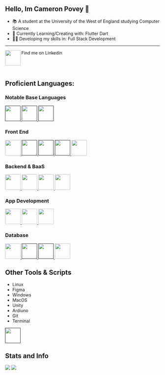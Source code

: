 ## Hello, Im Cameron Povey 👋

- 📚 A student at the University of the West of England studying Computer Science
- 📃 Currently Learning/Creating with: Flutter Dart
- 👨‍💻 Developing my skills in: Full Stack Development

<hr />

<a href="https://linkedin.com/in/cameron-povey-47bb17146" target="blank">
<img src="https://cdn.jsdelivr.net/gh/devicons/devicon/icons/linkedin/linkedin-original.svg" align="left" width="50"/>
</a>
Find me on Linkedin
<br clear="left"/>

<br />

## Proficient Languages:
### Notable Base Languages
<a href="" target="blank">
<img src="https://cdn.jsdelivr.net/gh/devicons/devicon/icons/csharp/csharp-plain.svg" width="50"/>
</a>
<a href="" target="blank">
<img src="https://cdn.jsdelivr.net/gh/devicons/devicon/icons/cplusplus/cplusplus-plain.svg" width="50"/>
</a>
<a href="" target="blank">
<img src="https://cdn.jsdelivr.net/gh/devicons/devicon/icons/python/python-original-wordmark.svg" width="50"/>
</a>

### Front End
<a href="https://getbootstrap.com/" target="blank">
<img src="https://cdn.jsdelivr.net/gh/devicons/devicon/icons/bootstrap/bootstrap-plain-wordmark.svg" width="50"/>
</a>
<a href="" target="blank">
<img src="https://cdn.jsdelivr.net/gh/devicons/devicon/icons/css3/css3-plain-wordmark.svg" width="50"/>
</a>
<a href="" target="blank">
<img src="https://cdn.jsdelivr.net/gh/devicons/devicon/icons/html5/html5-plain-wordmark.svg" width="50"/>
</a>
<a href="" target="blank">
<img src="https://cdn.jsdelivr.net/gh/devicons/devicon/icons/javascript/javascript-plain.svg" width="50"/>
</a>
<a href="https://react.dev/" target="blank">
<img src="https://cdn.jsdelivr.net/gh/devicons/devicon/icons/react/react-original-wordmark.svg" width="50"/>
</a>

### Backend & BaaS
<a href="https://expressjs.com/" target="blank">
<img src="https://vectorified.com/images/express-js-icon-20.png" width="50"/>
</a>
<a href="https://firebase.google.com/" target="blank">
<img src="https://cdn.jsdelivr.net/gh/devicons/devicon/icons/firebase/firebase-plain-wordmark.svg" width="50"/>
</a>
<a href="https://flask.palletsprojects.com/en/2.3.x/" target="blank">
<img src="https://2.bp.blogspot.com/-DVuoJmAoO_I/WqFFIPRuyVI/AAAAAAABgbM/gxqVYKxMclQlJKWkkd6K0GbMtpxA1PsygCLcBGAs/s200/FlaskLogo.png" width="50"/>
</a>
<a href="https://nodejs.org/en" target="blank">
<img src="https://cdn.jsdelivr.net/gh/devicons/devicon/icons/nodejs/nodejs-plain.svg" width="50"/>
</a>

### App Development
<a href="https://developer.android.com/studio" target="blank">
<img src="https://cdn.jsdelivr.net/gh/devicons/devicon/icons/androidstudio/androidstudio-original.svg" width="50"/>
</a>
<a href="https://flutter.dev/" target="blank">
<img src="https://cdn.jsdelivr.net/gh/devicons/devicon/icons/flutter/flutter-original.svg" width="50"/>
</a>
<a href="https://reactnative.dev/" target="blank">
<img src="https://reactnative.dev/img/header_logo.svg" width="50"/>
</a>

### Database
<a href="https://firebase.google.com/docs/firestore/" target="blank">
<img src="https://seeklogo.com/images/F/firestore-logo-3828671CC5-seeklogo.com.png" width="50"/>
</a>
<a href="" target="blank">
<img src="https://cdn.jsdelivr.net/gh/devicons/devicon/icons/mongodb/mongodb-plain-wordmark.svg" width="50"/>
</a>
<a href="" target="blank">
<img src="https://cdn.jsdelivr.net/gh/devicons/devicon/icons/mysql/mysql-plain-wordmark.svg" width="50"/>
</a>
<a href="https://www.sqlite.org/index.html" target="blank">
<img src="https://cdn.jsdelivr.net/gh/devicons/devicon/icons/sqlite/sqlite-original.svg" width="50"/>
</a>


## Other Tools & Scripts
- Linux
- Figma
- Windows
- MacOS
- Unity
- Ardiuno
- Git
- Terminal

<a href="" target="blank">
<img src="" width="50"/>
</a>

## Stats and Info
<img src="https://github-readme-stats.vercel.app/api?username=cameronpovey&theme=blue-green" />
<img src="https://github-readme-stats.vercel.app/api/top-langs/?username=cameronpovey&theme=blue-green" />
